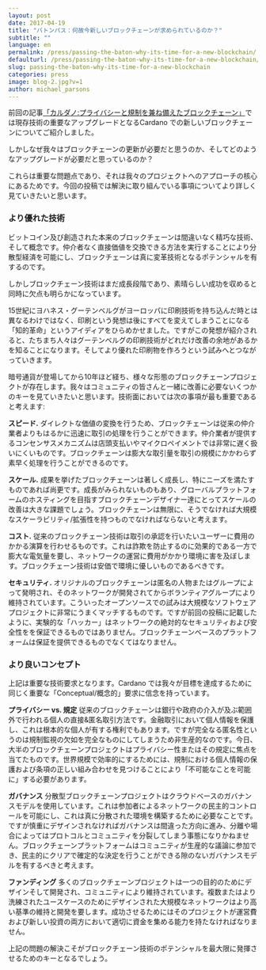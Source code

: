 ```yaml
---
layout: post
date: 2017-04-19
title: "バトンパス：何故今新しいブロックチェーンが求められているのか？"
subtitle: ""
language: en
permalink: /press/passing-the-baton-why-its-time-for-a-new-blockchain/
defaulturl: /press/passing-the-baton-why-its-time-for-a-new-blockchain/
slug: passing-the-baton-why-its-time-for-a-new-blockchain
categories: press
image: blog-2.jpg?v=1
author: michael_parsons
---
```


前回の記事[「カルダノ:プライバシーと規制を兼ね備えたブロックチェーン」](/press/cardano-a-blockchain-with-privacy-and-regulation/)では現存技術の重要なアップグレードとなるCardano での新しいブロックチェーンについてご紹介しました。

しかしなぜ我々はブロックチェーンの更新が必要だと思うのか、そしてどのようなアップグレードが必要だと思っているのか？

これらは重要な問題点であり、それは我々のプロジェクトへのアプローチの核心にあるためです<!--break-->。今回の投稿では解決に取り組んでいる事項についてより詳しく見ていきたいと思います。

### より優れた技術

ビットコイン及び創造された本来のブロックチェーンは間違いなく精巧な技術、そして概念です。仲介者なく直接価値を交換できる方法を実行することにより分散型経済を可能にし、ブロックチェーンは真に変革技術となるポテンシャルを有するのです。

しかしブロックチェーン技術はまだ成長段階であり、素晴らしい成功を収めると同時に欠点も明らかになっています。
 
15世紀にヨハネス・グーテンベルグがヨーロッパに印刷技術を持ち込んだ時とは異なるわけではなく、印刷という発想は後にすべてを変えてしまうことになる「知的革命」というアイディアをひらめかせました。ですがこの発想が紹介されると、たちまち人々はグーテンベルグの印刷技術がどれだけ改善の余地があるかを知ることになります。そしてより優れた印刷物を作ろうという試みへとつながっていきます。
 
暗号通貨が登場してから10年ほど経ち、様々な形態のブロックチェーンプロジェクトが存在します。我々はコミュニティの皆さんと一緒に改善に必要ないくつかのキーを見ていきたいと思います。技術面においては次の事項が最も重要であると考えます:

**スピード.** ダイレクトな価値の変換を行うため、ブロックチェーンは従来の仲介業者よりもはるかに迅速に取引の処理を行うことができます。仲介業者が提供するコンセンサスメカニズムは店頭支払いやマイクロペイメントでは非常に遅く扱いにくいものです。ブロックチェーンは膨大な取引量を取引の規模にかかわらず素早く処理を行うことができるのです。

**スケール.** 成果を挙げたブロックチェーンは著しく成長し、特にニーズを満たすものであれば尚更です。成長がみられないものもあり、グローバルプラットフォームのホスティングを目指すブロックチェーンデザイナー達にとってスケールの改善は大きな課題でしょう。ブロックチェーンは無限に、そうでなければ大規模なスケーラビリティ/拡張性を持つものでなければならないと考えます。

**コスト.** 従来のブロックチェーン技術は取引の承認を行いたいユーザーに費用のかかる演算を行わせるものです。これは詐欺を防止するのに効果的である一方で膨大な電気量を要し、ネットワークの運営に費用がかかり環境に害を及ぼします。ブロックチェーン技術は安価で環境に優しいものであるべきです。

**セキュリティ.** オリジナルのブロックチェーンは匿名の人物またはグループによって発明され、そのネットワークが開発されてからボランティアグループにより維持されています。こういったオープンソースでの試みは大規模なソフトウェアプロジェクトに非常にうまくマッチするものです。ですが前回の投稿に記載したように、実験的な「ハッカー」はネットワークの絶対的なセキュリティおよび安全性をを保証できるものではありません。ブロックチェーンベースのプラットフォームは保証を提供できるものでなくてはなりません。

### より良いコンセプト

上記は重要な技術要求となります。Cardano では我々が目標を達成するために同じく重要な「Conceptual/概念的」要求に信念を持っています。

**プライバシー vs. 規定** 従来のブロックチェーンは銀行や政府の介入が及ぶ範囲外で行われる個人の直接&匿名取引方法です。金融取引において個人情報を保護し、これは根本的な個人が有する権利でもあります。ですが完全なる匿名性というのは規制監視の欠如を完全なものにしてしまうため非生産的なのです。今日、大半のブロックチェーンプロジェクトはプライバシー性またはその規定に焦点を当てたものです。世界規模で効率的にするためには、規制における個人情報の保護および条項の正しい組み合わせを見つけることにより「不可能なことを可能に」する必要があります。

**ガバナンス** 分散型ブロックチェーンプロジェクトはクラウドベースのガバナンスモデルを使用しています。これは参加者によるネットワークの民主的コントロールを可能にし、これは真に分散された環境を構築するために必要なことです。ですが慎重にデザインされなければガバナンスは間違った方向に進み、分離や場合によってはプロトコルとコミュニティを分裂してしまう事態になりかねません。ブロックチェーンプラットフォームはコミュニティが生産的な議論に参加でき、民主的にクリアで確定的な決定を行うことができる隙のないガバナンスモデルを有するべきと考えます。

**ファンディング** 多くのブロックチェーンプロジェクトは一つの目的のためにデザインそして開発され、コミュニティにより維持されています。複数またはより洗練されたユースケースのためにデザインされた大規模なネットワークはより高い基準の維持と開発を要します。成功させるためにはそのプロジェクトが運営費および新しい投資の両方において適切に資金を集める能力を持たなければなりません。

上記の問題の解決こそがブロックチェーン技術のポテンシャルを最大限に発揮させるためのキーとなるでしょう。